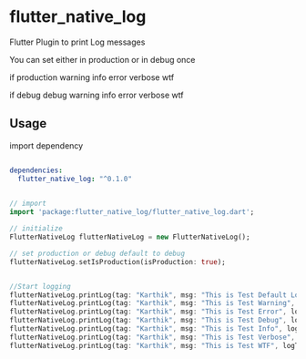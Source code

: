 # flutter_native_log

Flutter Plugin to print Log messages 

You can set either in production or in debug once

if production
    warning
    info
    error
    verbose
    wtf
 
if debug 
    debug
    warning
    info
    error
    verbose
    wtf  

## Usage

import dependency


```yaml

dependencies:
  flutter_native_log: "^0.1.0"
  
```

```dart
// import
import 'package:flutter_native_log/flutter_native_log.dart';

// initialize
FlutterNativeLog flutterNativeLog = new FlutterNativeLog();

// set production or debug default to debug
flutterNativeLog.setIsProduction(isProduction: true);


//Start logging
flutterNativeLog.printLog(tag: "Karthik", msg: "This is Test Default Log"); // default logType
flutterNativeLog.printLog(tag: "Karthik", msg: "This is Test Warning", logType: Log.WARNING); // logType = warning
flutterNativeLog.printLog(tag: "Karthik", msg: "This is Test Error", logType: Log.ERROR); // logType = error
flutterNativeLog.printLog(tag: "Karthik", msg: "This is Test Debug", logType: Log.DEBUG); // logType = debug
flutterNativeLog.printLog(tag: "Karthik", msg: "This is Test Info", logType: Log.INFO); // logType = debug
flutterNativeLog.printLog(tag: "Karthik", msg: "This is Test Verbose", logType: Log.VERBOSE); // logType = debug
flutterNativeLog.printLog(tag: "Karthik", msg: "This is Test WTF", logType: Log.WTF); // logType = debug

```

